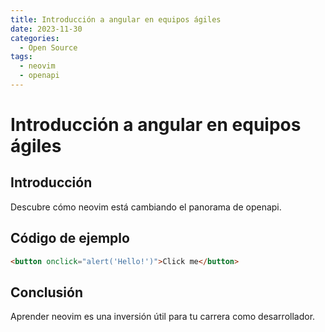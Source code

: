 ```yaml
---
title: Introducción a angular en equipos ágiles
date: 2023-11-30
categories:
  - Open Source
tags:
  - neovim
  - openapi
---
```


# Introducción a angular en equipos ágiles

## Introducción

Descubre cómo neovim está cambiando el panorama de openapi.

## Código de ejemplo

```html
<button onclick="alert('Hello!')">Click me</button>
```

## Conclusión

Aprender neovim es una inversión útil para tu carrera como desarrollador.